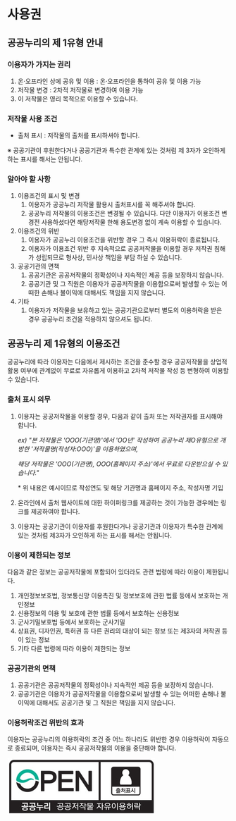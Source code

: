 # 사용권

## 공공누리의 제 1유형 안내

### **이용자가 가지는 권리**

1. 온·오프라인 상에 공유 및 이용 : 온·오프라인을 통하여 공유 및 이용 가능
2. 저작물 변경 : 2차적 저작물로 변경하여 이용 가능
3. 이 저작물은 영리 목적으로 이용할 수 있습니다.

### **저작물 사용 조건**

* 출처 표시 : 저작물의 출처를 표시하셔야 합니다.

※ 공공기관이 후원한다거나 공공기관과 특수한 관계에 있는 것처럼 제 3자가 오인하게 하는 표시를 해서는 안됩니다.

### **알아야 할 사항**

1. 이용조건의 표시 및 변경
   1. 이용자가 공공누리 저작물 활용시 출처표시를 꼭 해주셔야 합니다.
   2. 공공누리 저작물의 이용조건은 변경될 수 있습니다.  다만 이용자가 이용조건 변경전 사용하셨다면 해당저작물 한해 용도변경 없이 계속 이용할 수 있습니다.
2. 이용조건의 위반
   1. 이용자가 공공누리 이용조건을 위반할 경우 그 즉시 이용허락이 종료됩니다.
   2. 이용자가 이용조건 위반 후 지속적으로 공공저작물을 이용할 경우 저작권 침해가 성립되므로 형사상, 민사상 책임을 부담 하실 수 있습니다.
3. 공공기관의 면책
   1. 공공기관은 공공저작물의 정확성이나 지속적인 제공 등을 보장하지 않습니다.
   2. 공공기관 및 그 직원은 이용자가 공공저작물을 이용함으로써 발생할 수 있는 어떠한 손해나 불이익에 대해서도 책임을 지지 않습니다.
4. 기타
   1. 이용자가 저작물을 보유하고 있는 공공기관으로부터 별도의 이용허락을 받은 경우 공공누리 조건을 적용하지 않으셔도 됩니다.

## **공공누리 제 1유형의 이용조건**

공공누리에 따라 이용자는 다음에서 제시하는 조건을 준수할 경우 공공저작물을 상업적 활용 여부에 관계없이 무료로 자유롭게 이용하고 2차적 저작물 작성 등 변형하여 이용할 수 있습니다.

### **출처 표시 의무**

1. 이용자는 공공저작물을 이용할 경우, 다음과 같이 출처 또는 저작권자를 표시해야 합니다.

   _ex\) "본 저작물은 'OOO\(기관명\)'에서 'OO년' 작성하여 공공누리 제O유형으로 개방한 '저작물명\(작성자:OOO\)'을 이용하였으며,_

   _해당 저작물은 'OOO\(기관명\), OOO\(홈페이지 주소\)'에서 무료로 다운받으실 수 있습니다."_

   \* 위 내용은 예시이므로 작성연도 및 해당 기관명과 홈페이지 주소, 작성자명 기입

2. 온라인에서 출처 웹사이트에 대한 하이퍼링크를 제공하는 것이 가능한 경우에는 링크를 제공하여야 합니다.
3. 이용자는 공공기관이 이용자를 후원한다거나 공공기관과 이용자가 특수한 관계에 있는 것처럼 제3자가 오인하게 하는 표시를 해서는 안됩니다.

### **이용이 제한되는 정보**

다음과 같은 정보는 공공저작물에 포함되어 있더라도 관련 법령에 따라 이용이 제한됩니다.

1. 개인정보보호법, 정보통신망 이용촉진 및 정보보호에 관한 법률 등에서 보호하는 개인정보
2. 신용정보의 이용 및 보호에 관한 법률 등에서 보호하는 신용정보
3. 군사기밀보호법 등에서 보호하는 군사기밀
4. 상표권, 디자인권, 특허권 등 다른 권리의 대상이 되는 정보 또는 제3자의 저작권 등이 있는 정보
5. 기타 다른 법령에 따라 이용이 제한되는 정보

### **공공기관의 면책**

1. 공공기관은 공공저작물의 정확성이나 지속적인 제공 등을 보장하지 않습니다.
2. 공공기관은 이용자가 공공저작물을 이용함으로써 발생할 수 있는 어떠한 손해나 불이익에 대해서도 공공기관 및 그 직원은 책임을 지지 않습니다.

### **이용허락조건 위반의 효과**

이용자는 공공누리의 이용허락의 조건 중 어느 하나라도 위반한 경우 이용허락이 자동으로 종료되며, 이용자는 즉시 공공저작물의 이용을 중단해야 합니다.

![](data/img_opentype01.jpg)

